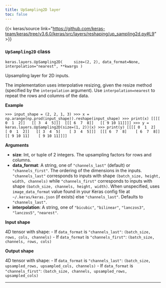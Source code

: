 ```yaml
---
title: UpSampling2D layer
toc: false
---
```


{{< keras/source link="https://github.com/keras-team/keras/tree/v3.6.0/keras/src/layers/reshaping/up_sampling2d.py#L9" >}}

### `UpSampling2D` class

`keras.layers.UpSampling2D(     size=(2, 2), data_format=None, interpolation="nearest", **kwargs )`

Upsampling layer for 2D inputs.

The implementation uses interpolative resizing, given the resize method (specified by the `interpolation` argument). Use `interpolation=nearest` to repeat the rows and columns of the data.

**Example**

`>>> input_shape = (2, 2, 1, 3) >>> x = np.arange(np.prod(input_shape)).reshape(input_shape) >>> print(x) [[[[ 0  1  2]]   [[ 3  4  5]]]  [[[ 6  7  8]]   [[ 9 10 11]]]] >>> y = keras.layers.UpSampling2D(size=(1, 2))(x) >>> print(y) [[[[ 0  1  2]    [ 0  1  2]]   [[ 3  4  5]    [ 3  4  5]]]  [[[ 6  7  8]    [ 6  7  8]]   [[ 9 10 11]    [ 9 10 11]]]]`

**Arguments**

- **size**: Int, or tuple of 2 integers. The upsampling factors for rows and columns.
- **data_format**: A string, one of `"channels_last"` (default) or `"channels_first"`. The ordering of the dimensions in the inputs. `"channels_last"` corresponds to inputs with shape `(batch_size, height, width, channels)` while `"channels_first"` corresponds to inputs with shape `(batch_size, channels, height, width)`. When unspecified, uses `image_data_format` value found in your Keras config file at `~/.keras/keras.json` (if exists) else `"channels_last"`. Defaults to `"channels_last"`.
- **interpolation**: A string, one of `"bicubic"`, `"bilinear"`, `"lanczos3"`, `"lanczos5"`, `"nearest"`.

**Input shape**

4D tensor with shape: - If `data_format` is `"channels_last"`: `(batch_size, rows, cols, channels)` - If `data_format` is `"channels_first"`: `(batch_size, channels, rows, cols)`

**Output shape**

4D tensor with shape: - If `data_format` is `"channels_last"`: `(batch_size, upsampled_rows, upsampled_cols, channels)` - If `data_format` is `"channels_first"`: `(batch_size, channels, upsampled_rows, upsampled_cols)`

---
